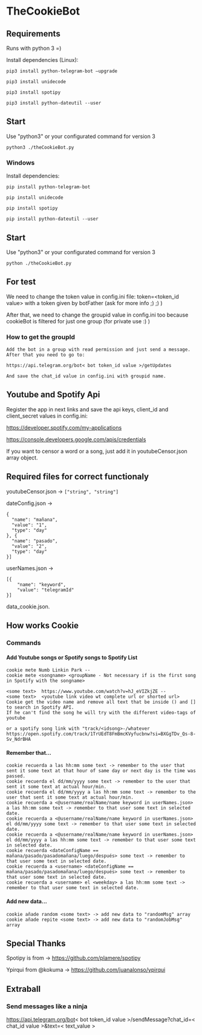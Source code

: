 # TheCookieBot

## Requirements

Runs with python 3 =)

Install dependencies (Linux):
```
pip3 install python-telegram-bot —upgrade
```
```
pip3 install unidecode
```
```
pip3 install spotipy
```
```
pip3 install python-dateutil --user
```
## Start

Use "python3" or your configurated command for version 3

```
python3 ./theCookieBot.py
```

### Windows
Install dependencies:
```
pip install python-telegram-bot
```
```
pip install unidecode
```
```
pip install spotipy
```
```
pip install python-dateutil --user
```
## Start

Use "python3" or your configurated command for version 3

```
python ./theCookieBot.py
```

## For test

We need to change the token value in config.ini file: token=<token_id value> with a token given by botFather (ask for more info ;) ;) )

After that, we need to change the groupid value in config.ini too because cookieBot is filtered for just one group (for private use :) ) 

### How to get the groupId
```
Add the bot in a group with read permission and just send a message.
After that you need to go to:

https://api.telegram.org/bot< bot token_id value >/getUpdates

And save the chat_id value in config.ini with groupid name.
```

## Youtube and Spotify Api
Register the app in next links and save the api keys, client_id and client_secret values in config.ini:

https://developer.spotify.com/my-applications

https://console.developers.google.com/apis/credentials

If you want to censor a word or a song, just add it in youtubeCensor.json array object.


## Required files for correct functionaly
youtubeCensor.json -> ```["string", "string"]```

dateConfig.json -> 
```
{
  "name": "mañana",
  "value": "1",
  "type": "day"
}, {
  "name": "pasado",
  "value": "2",
  "type": "day"
}]
```

userNames.json -> 
```
[{
	"name": "keyword",
	"value": "telegramId"
}]
```
data_cookie.json.

## How works Cookie
### Commands
#### Add Youtube songs or Spotify songs to Spotify List
```
cookie mete Numb Linkin Park -- 
cookie mete <songname> <groupName - Not necessary if is the first song in Spotify with the songname> 

```
``` 
<some text>  https://www.youtube.com/watch?v=hJ_eVIZkjZE --
<some text>  <youtube link video wt complete url or shorted url>
Cookie get the video name and remove all text that be inside () and [] to search in Spotify API.
If he can't find the song he will try with the different video-tags of youtube

or a spotify song link with "track/<idsong>-/whatever https://open.spotify.com/track/1TrUEdT8FmBmcKVyfucbnw?si=BXGgTDv_Qs-8-Sv_NdrBHA

```
#### Remember that...
```
cookie recuerda a las hh:mm some text -> remember to the user that sent it some text at that hour of same day or next day is the time was passed.
cookie recuerda el dd/mm/yyyy some text -> remember to the user that sent it some text at actual hour/min.
cookie recuerda el dd/mm/yyyy a las hh:mm some text -> remember to the user that sent it some text at actual hour/min.
cookie recuerda a <@username/realName/name keyword in userNames.json> a las hh:mm some text -> remember to that user some text in selected date.
cookie recuerda a <@username/realName/name keyword in userNames.json> el dd/mm/yyyy some text -> remember to that user some text in selected date.
cookie recuerda a <@username/realName/name keyword in userNames.json> el dd/mm/yyyy a las hh:mm some text -> remember to that user some text in selected date.
cookie recuerda <dateConfigName == mañana/pasado/pasadomañana/luego/después> some text -> remember to that user some text in selected date.
cookie recuerda a <username> <dateConfigName == mañana/pasado/pasadomañana/luego/después> some text -> remember to that user some text in selected date.
cookie recuerda a <username> el <weekday> a las hh:mm some text -> remember to that user some text in selected date.
```
#### Add new data...
```
cookie añade random <some text> -> add new data to "randomMsg" array
cookie añade repite <some text> -> add new data to "randomJobMsg" array
```

## Special Thanks

Spotipy is from -> https://github.com/plamere/spotipy 

Ypirqui from @kokuma -> https://github.com/juanalonso/ypirqui

## Extraball
### Send messages like a ninja

https://api.telegram.org/bot< bot token_id value >/sendMessage?chat_id=< chat_id value >&text=< text_value >
